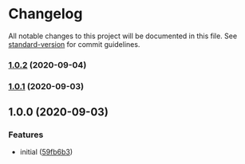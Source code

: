 # Changelog

All notable changes to this project will be documented in this file. See [standard-version](https://github.com/conventional-changelog/standard-version) for commit guidelines.

### [1.0.2](https://github.com/fjc0k/vscode-uPic/compare/v1.0.1...v1.0.2) (2020-09-04)

### [1.0.1](https://github.com/fjc0k/vscode-uPic/compare/v1.0.0...v1.0.1) (2020-09-03)

## 1.0.0 (2020-09-03)

### Features

- initial ([59fb6b3](https://github.com/fjc0k/vscode-uPic/commit/59fb6b3261d7f5b8b3c117bc960d731788d709d1))
